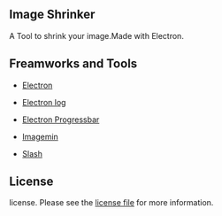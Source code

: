 ## Image Shrinker
A Tool to shrink your image.Made with Electron.


## Freamworks and Tools

- [Electron](https://github.com/electron/electron)

- [Electron log](https://www.npmjs.com/package/electron-log)

- [Electron Progressbar](https://www.npmjs.com/package/electronjs-progressbar)

- [Imagemin](https://github.com/imagemin/imagemin)

- [Slash](https://www.npmjs.com/package/slash)


## License

license. Please see the [license file](LICENSE) for more information.
